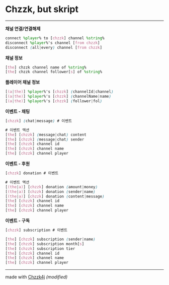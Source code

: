 # Chzzk, but skript

---

__채널 연결/연결해제__
```scss
connect %player% to [chzzk] channel %string%
disconnect %player%'s channel [from chzzk]
disconnect (all|every) channel [from chzzk]
```

__채널 정보__
```scss
[the] chzzk channel name of %string%
[the] chzzk channel follower[s] of %string%
```
__플레이어 채널 정보__
```scss
[(a|the)] %player%'s [chzzk] (channelId|channel)
[(a|the)] %player%'s [chzzk] (channelName|name)
[(a|the)] %player%'s [chzzk] (follower|fol)
```

__이벤트 - 채팅__
```scss
[chzzk] (chat|message) # 이벤트

# 이벤트 액션
[the] [chzzk] (message|chat) content
[the] [chzzk] (message|chat) sender
[the] [chzzk] channel id
[the] [chzzk] channel name
[the] [chzzk] channel player
```

__이벤트 - 후원__
```scss
[chzzk] donation # 이벤트

# 이벤트 액션
[(the|a)] [chzzk] donation (amount|money)
[(the|a)] [chzzk] donation (sender|name)
[(the|a)] [chzzk] donation (content|message)
[the] [chzzk] channel id
[the] [chzzk] channel name
[the] [chzzk] channel player
```

__이벤트 - 구독__
```scss
[chzzk] subscription # 이벤트

[the] [chzzk] subscription (sender|name)
[the] [chzzk] subscription month[s]
[the] [chzzk] subscription tier
[the] [chzzk] channel id
[the] [chzzk] channel name
[the] [chzzk] channel player
```

---

made with [Chzzk4j](https://github.com/R2turnTrue/chzzk4j) *(modified)*
